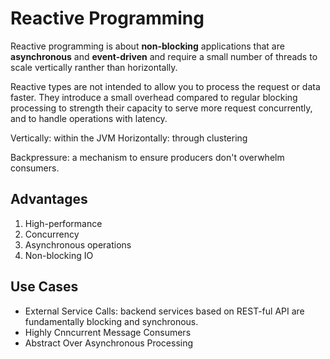 # Reactive Programming

Reactive programming is about **non-blocking** applications that are **asynchronous** and **event-driven** and
require a small number of threads to scale vertically ranther than horizontally. 

Reactive types are not intended to allow you to process the request or data faster. They introduce a small overhead compared to regular blocking processing to strength their capacity to serve more request concurrently, and to handle operations with latency.

Vertically: within the JVM
Horizontally: through clustering

Backpressure: a mechanism to ensure producers don't overwhelm consumers.

## Advantages

1. High-performance
2. Concurrency
3. Asynchronous operations
4. Non-blocking IO

## Use Cases

* External Service Calls: backend services based on REST-ful API are fundamentally blocking and synchronous.
* Highly Cnncurrent Message Consumers
* Abstract Over Asynchronous Processing

